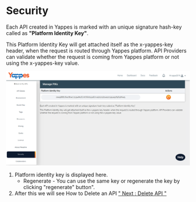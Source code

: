 Security
========

Each API created in Yappes is marked with an unique signature hash-key
called as **"Platform Identity Key"**.

This Platform Identity Key will get attached itself as the x-yappes-key
header, when the request is routed through Yappes platform. API
Providers can validate whether the request is coming from Yappes
platform or not using the x-yappes-key value.

![](images/existing_api/existing_api_security_01.png)

1.  Platform identity key is displayed here.
    -   Regenerate - You can use the same key or regenerate the key by
        clicking "regenerate" button".
2.  After this we will see How to Delete an API [" Next : Delete API
    "](delete_api)
